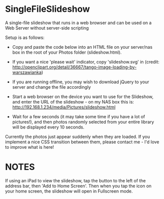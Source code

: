 SingleFileSlideshow
===================

A single-file slideshow that runs in a web browser and can be used on a Web Server without server-side scripting

Setup is as follows:

   * Copy and paste the code below into an HTML file on your server/nas box in the root of your Photos folder (slideshow.html).

   * If you want a nice 'please wait' indicator, copy 'slideshow.svg' in (credit: http://openclipart.org/detail/36667/tango-image-loading-by-warszawianka)

   * If you are running offline, you may wish to download jQuery to your server and change the file accordingly

   * Start a web browser on the device you want to use for the Slideshow, and enter the URL of the slideshow - on my NAS box this is: http://192.168.1.234/media/Pictures/slideshow.html

   * Wait for a few seconds (it may take some time if you have a lot of pictures!), and then photos randomly selected from your entire library will be displayed every 10 seconds.

Currently the photos just appear suddenly when they are loaded. If you implement a nice CSS transition between them, please contact me - I'd love to improve what is here!



NOTES
======

If using an iPad to view the slideshow, tap the button to the left of the address bar, then 'Add to Home Screen'. Then when you tap the icon on your home screen, the slideshow will open in Fullscreen mode.
